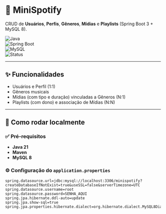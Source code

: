 # 🎵 MiniSpotify  

CRUD de **Usuários**, **Perfis**, **Gêneros**, **Mídias** e **Playlists** (Spring Boot 3 + MySQL 8).  

![Java](https://img.shields.io/badge/Java-21-blue)  
![Spring Boot](https://img.shields.io/badge/Spring%20Boot-3.0-brightgreen)  
![MySQL](https://img.shields.io/badge/MySQL-8.0-orange)  
![Status](https://img.shields.io/badge/Status-Entrega%20Completa-yellow)  

---

## ✨ Funcionalidades  
- Usuários e Perfil (1:1)  
- Gêneros musicais  
- Mídias (com tipo e duração) vinculadas a Gêneros (N:1)  
- Playlists (com dono) e associação de Mídias (N:N)  

---

## 🚀 Como rodar localmente  

### ✅ Pré-requisitos
- **Java 21**  
- **Maven**  
- **MySQL 8**  

### ⚙️ Configuração do `application.properties`  
```properties
spring.datasource.url=jdbc:mysql://localhost:3306/minispotify?createDatabaseIfNotExist=true&useSSL=false&serverTimezone=UTC
spring.datasource.username=root
spring.datasource.password=SENHA_AQUI
spring.jpa.hibernate.ddl-auto=update
spring.jpa.show-sql=true
spring.jpa.properties.hibernate.dialect=org.hibernate.dialect.MySQL8Dialect
